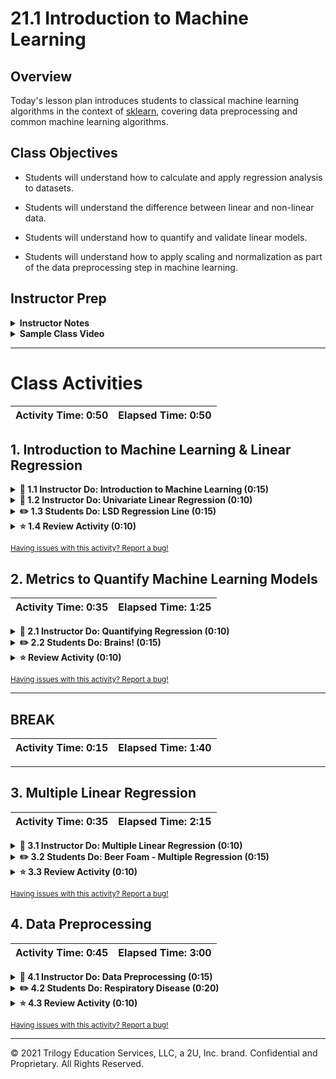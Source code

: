 # 21.1 Introduction to Machine Learning

## Overview

Today's lesson plan introduces students to classical machine learning algorithms in the context of [sklearn](http://scikit-learn.org/stable/), covering data preprocessing and common machine learning algorithms.

## Class Objectives

* Students will understand how to calculate and apply regression analysis to datasets.

* Students will understand the difference between linear and non-linear data.

* Students will understand how to quantify and validate linear models.

* Students will understand how to apply scaling and normalization as part of the data preprocessing step in machine learning.

## Instructor Prep

<details>
  <summary><strong>Instructor Notes</summary></strong>

* **INSTRUCTOR CONTENT NOTE:** If your class learned MySQL content (and _not_ PostgreSQL) during Unit 9, please teach Units 21, 22, and 23 using the `april/archived-content` branch by inputting `git checkout april/archived-content` in your terminal. You can continue to use the archive branch until the end of your course.

* Today's class introduces students to machine learning through the Scikit-Learn library. Scikit-Learn provides a consistent interface for all of their models that students should find encouraging.

* Some of the material today may feel repetitive (regression analysis), but it is important that students have a solid foundation in regression analysis both as a primary skill and as a building block for other machine learning algorithms.

* It is important to stress that the concept of creating a model, fitting (training) that model to the data, and then using it to make predictions has become the standard paradigm used in many modern machine learning libraries. This common interface makes it easy to experiment with new algorithms and libraries when exploring machine learning solutions. Students will learn that there is no single "right algorithm" to use for any particular dataset or problem and that experimentation and validation is often preferred. Students will learn to quantify and validate the performance of many models on a dataset to determine which model may be best suited for their needs.

* Please reference our [Student FAQ](../../../05-Instructor-Resources/README.md#unit-21-machine-learning) for answers to questions frequently asked by students of this program. If you have any recommendations for additional questions, feel free to log an issue or a pull request with your desired additions.

* Have your TAs refer to the [Time Tracker](TimeTracker.xlsx) to stay on track.

* Lastly, as a reminder these slideshows are for instructor use only - when distributing slides to students, please first export the slides to a PDF file. You may then send out the PDF file.

</details>


<details>
  <summary><strong>Sample Class Video</strong></summary>

* To view an example class lecture visit (Note video may not reflect latest lesson plan): [Class Video](https://codingbootcamp.hosted.panopto.com/Panopto/Pages/Viewer.aspx?id=9644eee9-4673-4107-bfc7-a89100f924ba)

</details>

- - -

# Class Activities

| Activity Time:       0:50 |  Elapsed Time:      0:50  |
|---------------------------|---------------------------|


## 1. Introduction to Machine Learning & Linear Regression

<details>
  <summary><strong> 📣 1.1 Instructor Do: Introduction to Machine Learning (0:15)</strong></summary>

* Step through the introduction to machine learning [slideshow](https://docs.google.com/presentation/d/1dhMpfebH1XYU4ElVvbZetkuknsacWw33aGM1W_pirNI/edit?usp=sharing) slides 1-26.

</details>

<details>
  <summary><strong> 📣 1.2 Instructor Do: Univariate Linear Regression (0:10)</strong></summary>

* **Files**:
  [Ins_Univariate_Linear_Regression_Sklearn.ipynb](Activities/01-Ins_Univariate_Linear_Regression_Sklearn/Solved/Ins_Univariate_Linear_Regression_Sklearn.ipynb)

* Start this activity by walking students through the [slideshow](https://docs.google.com/presentation/d/1dhMpfebH1XYU4ElVvbZetkuknsacWw33aGM1W_pirNI/edit?usp=sharing) slides 27-33. Be sure to cover the following talking points:

* Explain that for the remainder of the course we will be utilizing Python to perform more advanced data modelling and analysis techniques. Therefore it is critical that we ensure our Python environments have the necessary libraries and there are no incompatibilities from previous libraries.

* Explain that we can ensure a clean and up-to-date environment by making a new anaconda environment that we will use for the rest of the course.

* Next ask the students to run `conda deactivate` then have them create the `PythonAdv` environment using the [yaml file](Activities/01-Ins_Univariate_Linear_Regression_Sklearn/Resources/python_adv.yml). Enter the command `conda env create --file <path to python_adv.yml>` to install the dependencies.

  * Warn students that this may take a few minutes to install.

  * Alternatively, you may have the students open their GitBash/Terminal inside of the folder with the yaml file on their computer. Then run the same command without the absolute path to requirements file (but still include the requirements file name in the arguments).
 
  * Windows or Mac: `conda env create --file python_adv.yml`
   
* Finally, enter `source activate PythonAdv` to activate the environment. When `(PythonAdv)$` appears, this means you are in the environment.

* Explain that now we are ready to jump into our advanced Python topics starting by revisiting an algorithm we are already familiar with - linear regression.

* Explain that linear regression is one of the fundamental algorithms in machine learning and is often used as a building block for other Machine Learning algorithms such as neural networks and deep learning.

* Ask a student if they can define linear regression again.

  * Remind students that linear regression is used in data science to model and predict the relationship between dependent and independent factors. Simple linear regression tries to predict a dependent variable from one single independent variable (also referred to as a feature or factor in machine learning). In contrast, multiple linear regression tries to predict a dependent variable from multiple independent features.

  * Remind students that linear regression calculates the coefficients for the slope and intercept to create a linear equation: **y = mx +b**.

    * However when dealing with polynomials and features, linear regression attempts to determine a coefficient for each feature. In other words linear regression calculates a weighted value for each feature in order to determine an optimal linear equation.

* Explain that linear Regression is fast! If the problem can be solved with linear regression, that it is often more efficient and economical to use LR over a more complex model such as deep learning.

  * Many data scientists start with a linear regression model and only move onto a more complex algorithm if their data proves to be truly non-linear.

* Open the [Jupyter Notebook file](Activities/01-Ins_Univariate_Linear_Regression_Sklearn/Solved/Ins_Univariate_Linear_Regression_Sklearn.ipynb) and walk through the code.

  * Explain that we will use a Sklearn function called `make_regression` to generate some test data.

    * Walk through the parameter list for `make_regression` and explain that we are defining 20 samples (rows) with 1 feature (column) and some noise and bias.

  * Use Matplotlib to plot the data and show the linear trend.

    * Explain that as X increases, y increases by a rate that is roughly constant.

      ![trend.png](Images/trend.png)

  * Explain that linear data can also have a negative trend; as the independent value (x) increases, the dependent value (y) decreases.

* Show the formula for Univariate Linear Regression and explain that this is just finding a line that best fits the data.

  ![linear_regression.jpg](Images/linear_regression.jpg)

* Use the home price example to illustrate the process of acquiring new data (a new house on the market) and using linear regression to predict the home price.

  ![predict_prices_3.png](Images/predict_prices_3.png)

* Briefly discuss non-linear data using the examples provided in the slideshow.

  ![nonlinear.png](Images/nonlinear.png)

* Model - Fit - Predict

  * Explain that many popular machine learning libraries follow a model - fit - predict pattern. Walk the students through an example of this using Linear Regression in sklearn.

    ![sklearn_api.png](Images/sklearn_api.png)

  * Explain that we are going to import `LinearRegression` from Sklearn and instantiate a model from it.

  * Explain that once we have a model instantiated, we need to fit the model to the data. This is the training process.

    * Explain that the goal with training is to find the slope and intercept that best represents the data (fitting a line to the data).

  * Show the slope and intercept for the model using `model.coef_` for the slope and `model.intercept_` for the y-axis intercept.

    ![coeff.png](Images/coeff.png)

  * Explain that we can now use the line to make predictions for new inputs. We now have a model that can take any value of X and calculate a value of y that follows the trend of the original data.

  * The format for passing values into `model.predict()` is a list of lists.

  ```python
  y_min_predicted = model.predict([[x_min]])
  y_max_predicted = model.predict([[x_max]])
  ```

  * Compare the first prediction to the original output value. These two values should be very close to each other because the model represents the trend of the original data.

  * Use the min and max values for X to make predictions for y. Compare that to the original data to show that they should be fairly close in value.

  * Plot the original data vs the predicted min and max values. This will visually show how well the model fits the original data.

    ![line_fit.png](Images/line_fit.png)

</details>

<details>
  <summary><strong> ✏️ 1.3 Students Do: LSD Regression Line (0:15)</summary></strong>

* In this activity, students calculate a regression line using a dataset of LSD drug concentrations vs. math scores.

* **File**: [Stu_LSD.ipynb](Activities/02-Stu_LSD_Regression/Unsolved/Stu_LSD.ipynb)

* **Instructions:** [README.md](Activities/02-Stu_LSD_Regression/README.md)

  * Start by creating a scatter plot of the data to visually see if any linear trend exists.

  * Next, use sklearn's linear regression model and fit the model to the data.

    * Print the weight coefficients and the y-axis intercept for the trained model.

  * Calculate the `y_min` and `y_max` values using `model.predict`

  * Plot the model fit line using `[x_min[0], x_max[0]], [y_min[0], y_max[0]]`

</details>

<details>
  <summary><strong> ⭐ 1.4 Review Activity (0:10) </summary></strong>

* Reassure students that it's okay if this was difficult. The Sklearn and TensorFlow libraries share a common API, so once you master the `Model-Fit-Predict` steps, it is easy to switch to other Machine Learning Models later one. They will get plenty of practice with this today!

* Open up [Stu_LSD.ipynb](Activities/02-Stu_LSD_Regression/Solved/Stu_LSD.ipynb).

* During the review, highlight the following points:

  * Show how to assign the data and target to variables `X` and `y`.

    * Explain that it is not necessary to use `X` and  `y`, but it does provide a consistent set of variable names to use with our models.

    * Explain that we have to call `reshape(-1, 1)` to format the array for sklearn. This is only necessary for 1-dimensional array.

    ![reshape.png](Images/reshape.png)

    * Explain that the `x_min` and `x_max` values are transformed to fit the list of lists formats required for `model.predict()`.

  ```python
  x_min = np.array([[X.min()]])
  x_max = np.array([[X.max()]])
  print(f"Min X Value: {x_min}")
  print(f"Max X Value: {x_max}")
  ```

  * Plot **x** and **y** to show the linear trend in the data.

    * Point out that it is ok to have a negative slope in this case. The data still follows a linear trend.

      ![negative_trend.png](Images/negative_trend.png)

  * Show how to instantiate and fit a model to the data.

  * Print the slope and intercept values and remind students that we are simply defining the equation for the line.

  * Plot the line and the original data to show visually how well the line fits the model.

  * Ask students what it might mean if the line did not appear to match the data well. Explain that it may indicate that the model was not a good fit, or that there were errors somewhere in the code.

    ![lsd_regression_line.png](Images/lsd_regression_line.png)

</details>

<sub>[Having issues with this activity? Report a bug!](https://bit.ly/2XfJb9E)</sub>

## 2. Metrics to Quantify Machine Learning Models

| Activity Time:       0:35 |  Elapsed Time:      1:25  |
|---------------------------|---------------------------|

<details>
  <summary><strong> 📣 2.1 Instructor Do: Quantifying Regression (0:10) </summary></strong>

* In this activity, two popular metrics to quantify their machine learning models are shown. The importance of validation by splitting data into training and testing sets is also covered.

* Open the [slideshow](https://docs.google.com/presentation/d/1dhMpfebH1XYU4ElVvbZetkuknsacWw33aGM1W_pirNI/edit?usp=sharing) to go over slides 33-39 and open [Ins_Quantifying_Regression.ipynb](Activities/03-Ins_Quantifying_Regression/Solved/Ins_Quantifying_Regression.ipynb) in Jupyter Notebook.

* Quantification

  * Go over slide 28 while explaining that more than visual confirmation of a model is necessary to judge its strength. The model must be quantified. Two common quantification scores are **Mean Squared Error (MSE)** and **R Squared (R2)**.

  * Sklearn provides functions to calculate these metrics.

  * Switch to [Ins_Quantifying_Regression.ipynb](Activities/03-Ins_Quantifying_Regression/Solved/Ins_Quantifying_Regression.ipynb) to show how to use `sklearn.metrics` to calculate the **MSE** and **R2** scores.

  * Point out that a "good" MSE score will be close to zero while a "good" R2 Score will be close to 1.

  * Explain that R2 is the default score for a majority of Sklearn models. It can be calculated directly from the model using `model.score`.

* Validation

  * Switch back to the [slideshow](https://docs.google.com/presentation/d/1dhMpfebH1XYU4ElVvbZetkuknsacWw33aGM1W_pirNI/edit?usp=sharing) and go over slides 29-32.

  * In order to understand how the model performs on new data, the data is split into training and testing datasets. The model is fit (trained) using training data, and scored/validated using the testing data.  This gives an unbiased measure of model effectiveness.

  * This train/test splitting is so common that Sklearn provides a mechanism for doing this. Show students how to use the `train_test_split` function to split the data into training and testing data using [Ins_Quantifying_Regression.ipynb](Activities/03-Ins_Quantifying_Regression/Solved/Ins_Quantifying_Regression.ipynb).

</details>

<details>
  <summary><strong> ✏️ 2.2 Students Do: Brains! (0:15) </summary></strong>

* In this activity, students calculate a regression line to predict head size vs. brain weight.

* **File**: [Stu_Brains.ipynb](Activities/04-Stu_Brains_Regression/Unsolved/Stu_Brains.ipynb)

* **Instructions:** [README.md](Activities/04-Stu_Brains_Regression/README.md)

  * Start by creating a scatter plot of the data to visually see if any linear trend exists.

  * Split the data into training and testing using sklearn's `train_test_split` function.

  * Next, use sklearn's linear regression model and fit the model to the training data.

  * Use the test data to make new predictions. Calculate the MSE and R2 score for those predictions.

  * Use `model.score` to calculate the the R2 score for the test data.

  </details>

<details>
  <summary><strong> ⭐ Review Activity (0:10) </summary></strong>

* Remind students that the data must be reshaped because sklearn expects the data in a particular format.

* Ask the students why the MSE score is so large. Explain that this is because MSE is not upper bounded. Optionally, send out the formula for [MSE](https://en.wikipedia.org/wiki/Mean_squared_error).

* Highlight is that the model should always perform better on the training set than the testing set. This because the model was trained on the training data and not on the testing data. Intuitively, the model should perform better on data that it has seen before versus data it has not seen.

* Note that `r2_score` and `model.score` produce the same R2 score.

</details>

<sub>[Having issues with this activity? Report a bug!](https://bit.ly/39U969i)</sub>


- - -

## BREAK

| Activity Time:       0:15 |  Elapsed Time:      1:40  |
|---------------------------|---------------------------|

- - -

## 3. Multiple Linear Regression

| Activity Time:       0:35 |  Elapsed Time:      2:15  |
|---------------------------|---------------------------|

<details>
  <summary><strong> 📣 3.1 Instructor Do: Multiple Linear Regression (0:10)</summary></strong>

* In this activity, we discuss multiple (multi-feature) linear regression.

  * Explain that multiple linear regression is linear regression using multiple input features. Use the house price example as an analogy. Linear regression could predict the price of a home dependent on one feature: square feet.  Multiple linear regression allows multiple inputs such as the number of bedrooms, number of bathrooms, as well as square feet.

      ![multiple_regression.png](Images/multiple_regression.png)

  * Explain that with multiple linear regression, it becomes hard to visualize the linear trends in the data. We need to rely on our regression model to correctly fit a line. Sklearn uses the Ordinary Least Squares method for fitting the line. Luckily for us, the api to the linear model is exactly the same as before! We simply fit our data to our n-dimensional X array.

      ![3dplot.png](Images/3dplot.png)

* Residuals

  * Explain that with multi-dimensional data, we need a new way to visualize our model performance. In this example, we use a residual plot to check our prediction performance. Residuals are the difference between the true values of y and the predicted values of y.

      ![residuals.png](Images/residuals.png)

</details>

<details>
  <summary><strong> ✏️ 3.2 Students Do: Beer Foam - Multiple Regression (0:15) </summary></strong>

* **File**: [Stu_Beer_Foam.ipynb](Activities/06-Stu_Beer_Foam_MultipleRegression/Unsolved/Stu_Beer_Foam.ipynb)

</details>

<details>
  <summary><strong> ⭐ 3.3 Review Activity (0:10) </summary></strong>

* Explain that we are now using 2 features for our X data, `foam` and `beer`. Using more than one feature (independent variable) is considered multiple regression.

* Show that our api is the same. That is, we still use the model, fit, predict interface with sklearn. Only the dimensionality of the data has changed. Point out that we do not have to `reshape` our X data because it is already in the format that sklearn expects. Only 1 dimensional input vectors have to be reshaped.

* Explain that we will often see a higher r2 score using multiple regression over simple (1 independent variable) regression. This is because we are using more data to make our predictions.

* Show the residual plot for this model using both training and testing data. We do have outliers in this plot which may indicate that our model would not perform as expected. It's hard to say without testing with more data points.

    ![residuals_beer_foam.png](Images/residuals_beer_foam.png)

</details>

<sub>[Having issues with this activity? Report a bug!](https://bit.ly/2Vbp0Hf)</sub>

## 4. Data Preprocessing

| Activity Time:       0:45 |  Elapsed Time:      3:00  |
|---------------------------|---------------------------|

<details>
  <summary><strong> 📣 4.1 Instructor Do: Data Preprocessing (0:15) </summary></strong>


* This activity discusses several important data pre-processing techniques necessary for many machine learning algorithms.

  * The first big concept is how to convert text and categorical data to numeric features. Most algorithms cannot use features with string values, they must be converted to a numerical representation.

      ![categorical_data.png](Images/categorical_data.png)

    * Label encoding is one approach where each category is encoded as an integer value. However, certain machine learning algorithms are sensitive to integer encoding.

      ![label_encoding.png](Images/label_encoding.png)

    * The Pandas `get_dummies` function should be sufficient for most situations and can be applied to the entire dataframe at once.

      * Explain that Pandas `get_dummies` function encodes each categorical variable into a series of columns - one column for each unique value in a categorical column

      * Point out that each row has one categorical column that is a one, all others are zero. This preprocessing transformation is known as `one-hot encoding`.

      * Caution students that when it comes to one-hot encoding we need to be careful that no two encoded columns are perfectly correlated, also known as `collinear`.

      * Explain that if two features are colinear, the model will get confused and weigh the categorical features more than other numerical features - this phenomenon is known as a `dummy trap`. Dummy traps are most likely to happen when encoding categorical features with two values (known as dichotomous or binary features).

      * Reassure students we can avoid the dummy trap by removing one encoded column for each categorical feature.

    * Note that in our example dataframe our gender column is considered to be a binary feature because there are only two options - male and female. In contrast the age column has many categorical "bins" that represent the different age groups.

      * In other words, the gender feature is more at risk of the dummy trap than the age feature.

  * The second big concept is scaling and normalization. The primary motivation for scaling is to shift all features to the same numeric scale so that large numerical values do not bias the error calculations during the training cycles.

    * It is recommended to split your data into training and testing data before fitting the scaling models. This is so that you do not bias your results by using the testing data to calculate the scale. The test data should be completely independent of the training step.

    * The Sklearn developers recommend using standard scaler when you do not know anything about your data.

      ![standard_scaler.png](Images/standard_scaler.png)

    * Another common scaling technique is MinMax scaling where values are scaled from 0 to 1.

      ![minmax_scaler.png](Images/minmax_scaler.png)

    * The only time that you may not want to scale is if the magnitudes of your input features has significance that needs to be preserved (i.e. Pixel values in the MNIST handwriting recognition dataset).

    * Note that scaling and normalization will often result in much more reasonable MSE values.

</details>

<details>
  <summary><strong> ✏️ 4.2 Students Do: Respiratory Disease (0:20)</summary></strong>

* **File**: [Stu_Respiratory_Disease.ipynb](Activities/08-Stu_Respiratory_Preprocessing/Unsolved/Stu_Respiratory_Disease.ipynb)

</details>

<details>
  <summary><strong> ⭐ 4.3 Review Activity (0:10)</summary></strong>

* Explain that our dataset has categorical values for the columns `sex` and `smoker`. We need to use the pandas `get_dummies` function to convert these to binary values.

  * Remind students that `get_dummies` will automatically create new columns for each category.

* Remind students that we need to fit our scaler model to the training data only. We do not use the testing data because we do not want to bias our scaler with the testing data.

  * Show that we can then apply the scaler model to our training and testing data.

* Explain that though we didn't explicitly cover `Lasso`, `Ridge`, and `ElasticNet`, these algorithms follow the same `model->fit->predict` pattern consistent with linear regression.

    ![linear-models.png](Images/linear-models.png)

* Point out that all four of the models had similar performance for this particular dataset, but that may not always be the case. It's very common in machine learning to test several models on your dataset to see which model has the best performance. In this case, there were no significant advantages to using more complicated algorithms, so linear regression is probably still the best choice.

</details>

<sub>[Having issues with this activity? Report a bug!](https://bit.ly/3aTsOUh)</sub>

- - -

© 2021 Trilogy Education Services, LLC, a 2U, Inc. brand. Confidential and Proprietary. All Rights Reserved.
